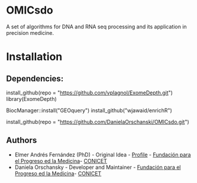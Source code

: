 # OMICsdo
A set of algorithms for DNA and RNA seq processing and its application in precision medicine.

# Installation
## Dependencies:
install_github(repo = "https://github.com/vplagnol/ExomeDepth.git")
library(ExomeDepth)

BiocManager::install("GEOquery")
install_github("wjawaid/enrichR")

install_github(repo = "https://github.com/DanielaOrschanski/OMICsdo.git")


## Authors

- Elmer Andrés Fernández (PhD) - Original Idea - [Profile](https://www.researchgate.net/profile/Elmer-Fernandez-2) - [Fundación para el Progreso ed la Medicina](https://fpmlab.org.ar/)- [CONICET](https://www.conicet.gov.ar)
- Daniela Orschansky - Developer and Maintainer - [Fundación para el Progreso ed la Medicina](https://fpmlab.org.ar/)- [CONICET](https://www.conicet.gov.ar)
